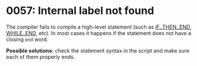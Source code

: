 # 0057: Internal label not found

The compiler fails to compile a high-level statement (such as [IF..THEN..END](../../language/control-flow/conditions.md#high-level-constructs), [WHILE..END](../../language/control-flow/loops.md), etc). In most cases it happens if the statement does not have a closing `end` word.

**Possible solutions:** check the statement syntax in the script and make sure each of them properly ends.

